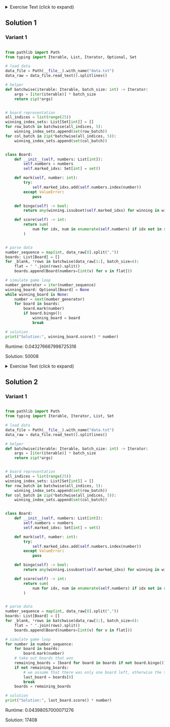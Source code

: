 <details><summary>Exercise Text (click to expand)</summary>

<article class="day-desc"><h2>--- Day 4: Giant Squid ---</h2><p>You're already almost 1.5km (almost a mile) below the surface of the ocean, already so deep that you can't see any sunlight. What you <em>can</em> see, however, is a giant squid that has attached itself to the outside of your submarine.</p>
<p>Maybe it wants to play <a href="https://en.wikipedia.org/wiki/Bingo_(American_version)" target="_blank">bingo</a>?</p>
<p>Bingo is played on a set of boards each consisting of a 5x5 grid of numbers. Numbers are chosen at random, and the chosen number is <em>marked</em> on all boards on which it appears. (Numbers may not appear on all boards.) If all numbers in any row or any column of a board are marked, that board <em>wins</em>. (Diagonals don't count.)</p>
<p>The submarine has a <em>bingo subsystem</em> to help passengers (currently, you and the giant squid) pass the time. It automatically generates a random order in which to draw numbers and a random set of boards (your puzzle input). For example:</p>
<pre><code>7,4,9,5,11,17,23,2,0,14,21,24,10,16,13,6,15,25,12,22,18,20,8,19,3,26,1

22 13 17 11  0
 8  2 23  4 24
21  9 14 16  7
 6 10  3 18  5
 1 12 20 15 19

 3 15  0  2 22
 9 18 13 17  5
19  8  7 25 23
20 11 10 24  4
14 21 16 12  6

14 21 17 24  4
10 16 15  9 19
18  8 23 26 20
22 11 13  6  5
 2  0 12  3  7
</code></pre>
<p>After the first five numbers are drawn (<code>7</code>, <code>4</code>, <code>9</code>, <code>5</code>, and <code>11</code>), there are no winners, but the boards are marked as follows (shown here adjacent to each other to save space):</p>
<pre><code>22 13 17 <em>11</em>  0         3 15  0  2 22        14 21 17 24  <em>4</em>
 8  2 23  <em>4</em> 24         <em>9</em> 18 13 17  <em>5</em>        10 16 15  <em>9</em> 19
21  <em>9</em> 14 16  <em>7</em>        19  8  <em>7</em> 25 23        18  8 23 26 20
 6 10  3 18  <em>5</em>        20 <em>11</em> 10 24  <em>4</em>        22 <em>11</em> 13  6  <em>5</em>
 1 12 20 15 19        14 21 16 12  6         2  0 12  3  <em>7</em>
</code></pre>
<p>After the next six numbers are drawn (<code>17</code>, <code>23</code>, <code>2</code>, <code>0</code>, <code>14</code>, and <code>21</code>), there are still no winners:</p>
<pre><code>22 13 <em>17</em> <em>11</em>  <em>0</em>         3 15  <em>0</em>  <em>2</em> 22        <em>14</em> <em>21</em> <em>17</em> 24  <em>4</em>
 8  <em>2</em> <em>23</em>  <em>4</em> 24         <em>9</em> 18 13 <em>17</em>  <em>5</em>        10 16 15  <em>9</em> 19
<em>21</em>  <em>9</em> <em>14</em> 16  <em>7</em>        19  8  <em>7</em> 25 <em>23</em>        18  8 <em>23</em> 26 20
 6 10  3 18  <em>5</em>        20 <em>11</em> 10 24  <em>4</em>        22 <em>11</em> 13  6  <em>5</em>
 1 12 20 15 19        <em>14</em> <em>21</em> 16 12  6         <em>2</em>  <em>0</em> 12  3  <em>7</em>
</code></pre>
<p>Finally, <code>24</code> is drawn:</p>
<pre><code>22 13 <em>17</em> <em>11</em>  <em>0</em>         3 15  <em>0</em>  <em>2</em> 22        <em>14</em> <em>21</em> <em>17</em> <em>24</em>  <em>4</em>
 8  <em>2</em> <em>23</em>  <em>4</em> <em>24</em>         <em>9</em> 18 13 <em>17</em>  <em>5</em>        10 16 15  <em>9</em> 19
<em>21</em>  <em>9</em> <em>14</em> 16  <em>7</em>        19  8  <em>7</em> 25 <em>23</em>        18  8 <em>23</em> 26 20
 6 10  3 18  <em>5</em>        20 <em>11</em> 10 <em>24</em>  <em>4</em>        22 <em>11</em> 13  6  <em>5</em>
 1 12 20 15 19        <em>14</em> <em>21</em> 16 12  6         <em>2</em>  <em>0</em> 12  3  <em>7</em>
</code></pre>
<p>At this point, the third board <em>wins</em> because it has at least one complete row or column of marked numbers (in this case, the entire top row is marked: <code><em>14 21 17 24  4</em></code>).</p>
<p>The <em>score</em> of the winning board can now be calculated. Start by finding the <em>sum of all unmarked numbers</em> on that board; in this case, the sum is <code>188</code>. Then, multiply that sum by <em>the number that was just called</em> when the board won, <code>24</code>, to get the final score, <code>188 * 24 = <em>4512</em></code>.</p>
<p>To guarantee victory against the giant squid, figure out which board will win first. <em>What will your final score be if you choose that board?</em></p>
</article>

</details>

## Solution 1

### Variant 1

```python

from pathlib import Path
from typing import Iterable, List, Iterator, Optional, Set

# load data
data_file = Path(__file__).with_name("data.txt")
data_raw = data_file.read_text().splitlines()

# helper
def batchwise(iterable: Iterable, batch_size: int) -> Iterator:
    args = [iter(iterable)] * batch_size
    return zip(*args)


# board representation
all_indices = list(range(25))
winning_index_sets: List[Set[int]] = []
for row_batch in batchwise(all_indices, 5):
    winning_index_sets.append(set(row_batch))
for col_batch in zip(*batchwise(all_indices, 5)):
    winning_index_sets.append(set(col_batch))


class Board:
    def __init__(self, numbers: List[int]):
        self.numbers = numbers
        self.marked_idxs: Set[int] = set()

    def mark(self, number: int):
        try:
            self.marked_idxs.add(self.numbers.index(number))
        except ValueError:
            pass

    def bingo(self) -> bool:
        return any(winning.issubset(self.marked_idxs) for winning in winning_index_sets)

    def score(self) -> int:
        return sum(
            num for idx, num in enumerate(self.numbers) if idx not in self.marked_idxs
        )


# parse data
number_sequence = map(int, data_raw[0].split(","))
boards: List[Board] = []
for _blank, *rows in batchwise(data_raw[1:], batch_size=6):
    flat = " ".join(rows).split()
    boards.append(Board(numbers=[int(v) for v in flat]))

# simulate game loop
number_generator = iter(number_sequence)
winning_board: Optional[Board] = None
while winning_board is None:
    number = next(number_generator)
    for board in boards:
        board.mark(number)
        if board.bingo():
            winning_board = board
            break

# solution
print("Solution:", winning_board.score() * number)


```

Runtime: 0.043276667998725316

Solution: 50008

<details><summary>Exercise Text (click to expand)</summary>

<article class="day-desc"><h2 id="part2">--- Part Two ---</h2><p>On the other hand, it might be wise to try a different strategy: <span title="That's 'cuz a submarine don't pull things' antennas out of their sockets when they lose. Giant squid are known to do that.">let the giant squid win</span>.</p>
<p>You aren't sure how many bingo boards a giant squid could play at once, so rather than waste time counting its arms, the safe thing to do is to <em>figure out which board will win last</em> and choose that one. That way, no matter which boards it picks, it will win for sure.</p>
<p>In the above example, the second board is the last to win, which happens after <code>13</code> is eventually called and its middle column is completely marked. If you were to keep playing until this point, the second board would have a sum of unmarked numbers equal to <code>148</code> for a final score of <code>148 * 13 = <em>1924</em></code>.</p>
<p>Figure out which board will win last. <em>Once it wins, what would its final score be?</em></p>
</article>

</details>

## Solution 2

### Variant 1

```python

from pathlib import Path
from typing import Iterable, Iterator, List, Set

# load data
data_file = Path(__file__).with_name("data.txt")
data_raw = data_file.read_text().splitlines()

# helper
def batchwise(iterable: Iterable, batch_size: int) -> Iterator:
    args = [iter(iterable)] * batch_size
    return zip(*args)


# board representation
all_indices = list(range(25))
winning_index_sets: List[Set[int]] = []
for row_batch in batchwise(all_indices, 5):
    winning_index_sets.append(set(row_batch))
for col_batch in zip(*batchwise(all_indices, 5)):
    winning_index_sets.append(set(col_batch))


class Board:
    def __init__(self, numbers: List[int]):
        self.numbers = numbers
        self.marked_idxs: Set[int] = set()

    def mark(self, number: int):
        try:
            self.marked_idxs.add(self.numbers.index(number))
        except ValueError:
            pass

    def bingo(self) -> bool:
        return any(winning.issubset(self.marked_idxs) for winning in winning_index_sets)

    def score(self) -> int:
        return sum(
            num for idx, num in enumerate(self.numbers) if idx not in self.marked_idxs
        )


# parse data
number_sequence = map(int, data_raw[0].split(","))
boards: List[Board] = []
for _blank, *rows in batchwise(data_raw[1:], batch_size=6):
    flat = " ".join(rows).split()
    boards.append(Board(numbers=[int(v) for v in flat]))

# simulate game loop
for number in number_sequence:
    for board in boards:
        board.mark(number)
    # take out boards that won
    remaining_boards = [board for board in boards if not board.bingo()]
    if not remaining_boards:
        # we assume that there was only one board left, otherwise the task makes no sense
        last_board = boards[0]
        break
    boards = remaining_boards

# solution
print("Solution:", last_board.score() * number)


```

Runtime: 0.04398057000071276

Solution: 17408